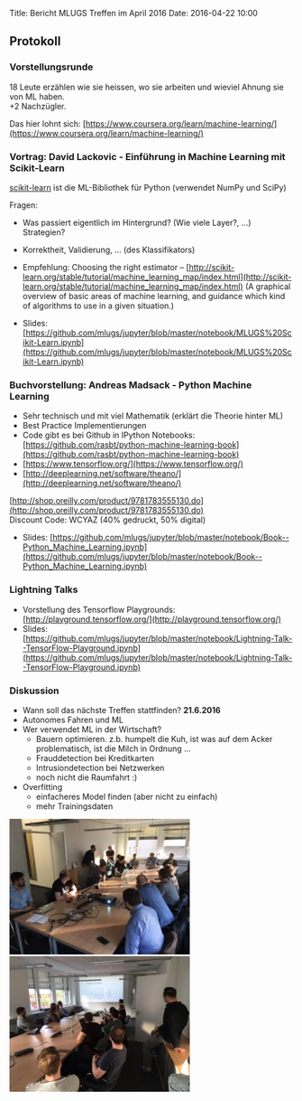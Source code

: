 Title: Bericht MLUGS Treffen im April 2016
Date: 2016-04-22 10:00

## Protokoll

### Vorstellungsrunde

18 Leute erzählen wie sie heissen, wo sie arbeiten und wieviel Ahnung sie von ML haben.  
+2 Nachzügler.

Das hier lohnt sich: [https://www.coursera.org/learn/machine-learning/](https://www.coursera.org/learn/machine-learning/)


### Vortrag: David Lackovic - Einführung in Machine Learning mit Scikit-Learn

[scikit-learn](http://scikit-learn.org/) ist die ML-Bibliothek für Python (verwendet NumPy und SciPy)

Fragen:

- Was passiert eigentlich im Hintergrund? (Wie viele Layer?, …) Strategien?
- Korrektheit, Validierung, … (des Klassifikators)
- Empfehlung: Choosing the right estimator – [http://scikit-learn.org/stable/tutorial/machine_learning_map/index.html](http://scikit-learn.org/stable/tutorial/machine_learning_map/index.html) (A graphical overview of basic areas of machine learning, and guidance which kind of algorithms to use in a given situation.)

- Slides: [https://github.com/mlugs/jupyter/blob/master/notebook/MLUGS%20Scikit-Learn.ipynb](https://github.com/mlugs/jupyter/blob/master/notebook/MLUGS%20Scikit-Learn.ipynb)


### Buchvorstellung: Andreas Madsack - Python Machine Learning

- Sehr technisch und mit viel Mathematik (erklärt die Theorie hinter ML)
- Best Practice Implementierungen
- Code gibt es bei Github in IPython Notebooks: [https://github.com/rasbt/python-machine-learning-book](https://github.com/rasbt/python-machine-learning-book)
- [https://www.tensorflow.org/](https://www.tensorflow.org/)
- [http://deeplearning.net/software/theano/](http://deeplearning.net/software/theano/)

[http://shop.oreilly.com/product/9781783555130.do](http://shop.oreilly.com/product/9781783555130.do)  
Discount Code: WCYAZ (40% gedruckt, 50% digital)

- Slides: [https://github.com/mlugs/jupyter/blob/master/notebook/Book--Python_Machine_Learning.ipynb](https://github.com/mlugs/jupyter/blob/master/notebook/Book--Python_Machine_Learning.ipynb)


### Lightning Talks

- Vorstellung des Tensorflow Playgrounds: [http://playground.tensorflow.org/](http://playground.tensorflow.org/)
- Slides: [https://github.com/mlugs/jupyter/blob/master/notebook/Lightning-Talk--TensorFlow-Playground.ipynb](https://github.com/mlugs/jupyter/blob/master/notebook/Lightning-Talk--TensorFlow-Playground.ipynb)


### Diskussion

- Wann soll das nächste Treffen stattfinden? **21.6.2016**
- Autonomes Fahren und ML
- Wer verwendet ML in der Wirtschaft?
    * Bauern optimieren. z.b. humpelt die Kuh, ist was auf dem Acker problematisch, ist die Milch in Ordnung …
    * Frauddetection bei Kreditkarten
    * Intrusiondetection bei Netzwerken
    * noch nicht die Raumfahrt :)
- Overfitting
    * einfacheres Model finden (aber nicht zu einfach)
    * mehr Trainingsdaten

![image 1](/images/2016-04_image1.jpg) ![image 2](/images/2016-04_image2.jpg)
